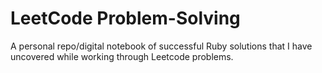 # LeetCode Problem-Solving

A personal repo/digital notebook of successful Ruby solutions that I have uncovered while working through Leetcode problems.


